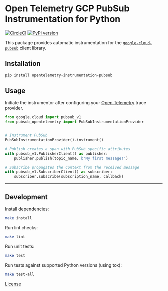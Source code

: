 # Open Telemetry GCP PubSub Instrumentation for Python

[![CircleCI](https://dl.circleci.com/status-badge/img/gh/tommbee/opentelemetry-python-instrumentation-pubsub/tree/main.svg?style=shield)](https://dl.circleci.com/status-badge/redirect/gh/tommbee/opentelemetry-python-instrumentation-pubsub/tree/main)
[![PyPi version](https://img.shields.io/pypi/v/opentelemetry-instrumentation-pubsub.svg)](https://pypi.org/project/opentelemetry-instrumentation-pubsub/)

This package provides automatic instrumentation for the [`google-cloud-pubsub`](https://pypi.org/project/google-cloud-pubsub/) client library.

## Installation
```bash
pip install opentelemetry-instrumentation-pubsub
```

## Usage
Initiate the instrumentor after configuring your [Open Telemetry](https://opentelemetry.io/docs/instrumentation/python/manual/) trace provider.

```python
from google.cloud import pubsub_v1
from pubsub_opentelemetry import PubSubInstrumentationProvider


# Instrument PubSub
PubSubInstrumentationProvider().instrument()

# Publish creates a span with PubSub specific attributes
with pubsub_v1.PublisherClient() as publisher:
    publisher.publish(topic_name, b'My first message!')

# Subscribe propagates the context from the received message
with pubsub_v1.SubscriberClient() as subscriber:
    subscriber.subscribe(subscription_name, callback)
```
---

## Development

Install dependencies:
```bash
make install
```

Run lint checks:
```bash
make lint
```

Run unit tests:
```bash
make test
```

Run tests against supported Python versions (using tox):
```bash
make test-all
```

[License](LICENSE)

